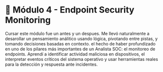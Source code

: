 # 🔐 Módulo 4 - Endpoint Security Monitoring

Cursar este módulo fue un antes y un despues. Me llevó naturalmente a desarollar un pensamiento análitico usando lógica, pivotando entre pistas, y tomando decisiones basadas en contexto.
el hecho de haber profundizado en uno de los pilares más importantes de un Analista SOC:
el monitoreo de endpoints. Aprendí a identificar actividad maliciosa en dispositivos, el interpretar eventos críticos del sistema operativo y usar herramientas reales para la detección y respuesta ante incidentes.
